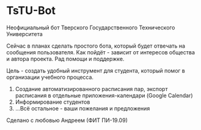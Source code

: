 # TsTU-Bot

Неофициальный бот Тверского Государственного Технического Университета

Сейчас в планах сделать простого бота, который будет отвечать на сообщения пользователя. Как пойдёт - зависит от интересов общества и автора проекта. Рад помощи и поддержке.

Цель - создать удобный инструмент для студента, который помог в организации учебного процесса.

1. Создание автоматизированного расписания пар, экспорт расписания в отдельные приложения-календари (Google Calendar)
2. Информирование студентов
3. ...Всё остальное - ваши пожелания и предложения

Сделано с любовью Андреем (ФИТ ПИ-19.09)

